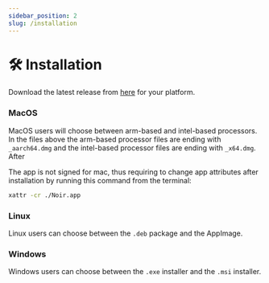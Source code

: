 ```yaml
---
sidebar_position: 2
slug: /installation
---
```


# 🛠️ Installation

Download the latest release from [here](https://github.com/invm/noir/releases) for your platform.

### MacOS

MacOS users will choose between arm-based and intel-based processors.
In the files above the arm-based processor files are ending with `_aarch64.dmg` and the intel-based processor files are ending with `_x64.dmg`.
After 

The app is not signed for mac, thus requiring to change app attributes after installation by running this command from the terminal:

```bash
xattr -cr ./Noir.app
```

### Linux

Linux users can choose between the `.deb` package and the AppImage.

### Windows

Windows users can choose between the `.exe` installer and the `.msi` installer.
